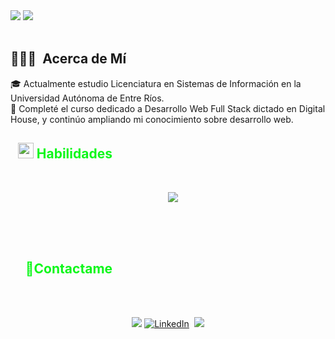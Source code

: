 
<img src="https://user-images.githubusercontent.com/73097560/115834477-dbab4500-a447-11eb-908a-139a6edaec5c.gif">
<img src="https://readme-typing-svg.herokuapp.com?font=Fira+Code&size=30&duration=8000&pause=1000&color=0EF71B&width=435&lines=Valentino+Martin"/>
<br><br>
<h2>👨🏻‍💻 &nbsp;Acerca de Mí</h2>
🎓  Actualmente estudio Licenciatura en Sistemas de Información en la Universidad Autónoma de Entre Ríos.<br>
🌱  Completé el curso dedicado a Desarrollo Web Full Stack dictado en Digital House, y continúo ampliando mi conocimiento sobre desarrollo web.
<br>
<div style="display:flex; align-items:center;">
    <h2 style="color:#0EF71B;"><img src="https://media2.giphy.com/media/QssGEmpkyEOhBCb7e1/giphy.gif?cid=ecf05e47a0n3gi1bfqntqmob8g9aid1oyj2wr3ds3mg700bl&rid=giphy.gif" width ="25"><b> Habilidades</b></h2>
</div>
<br>

<p align="center">
    <img src="https://skillicons.dev/icons?i=react,js,html,css,nodejs,git,github,java,mysql&perline=14" />
</p>
<div id="user-content-toc">
    <ul>
       <h2 style="color:#0EF71B;">🤝Contactame</h2>
        <br>
    </ul>
</div>

<p align="center">
<a href="https://www.valenmart1n.com"><img src="https://img.shields.io/badge/-valenmart1n.com-3423A6?style=flat&logo=Google-Chrome&logoColor=white"/></a>
<a href="https://www.linkedin.com/in/valentino-martin-87320327b"><img src="https://img.shields.io/badge/linkedin-%230077B5.svg?&style=for-the-badge&logo=linkedin&logoColor=white" alt="LinkedIn" /></a>&nbsp;
<a href="mailto:valentinomartin99@gmail.com"><img src="https://img.shields.io/badge/-valentinomartin99@gmail.com-D14836?style=flat&logo=Gmail&logoColor=white"/></a>
</p>
